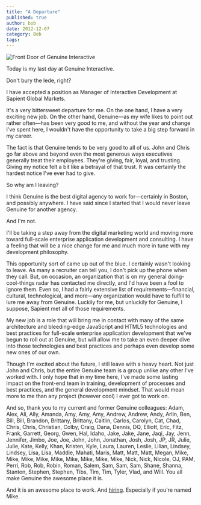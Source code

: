 ```yaml
---
title: "A Departure"
published: true
author: bob
date: 2012-12-07
category: Bob
tags:
---
```


![Front Door of Genuine Interactive](/img/2012-12-a-departure/genuine-636x310.jpg)

Today is my last day at Genuine Interactive.

<span class="more"></span>

Don't bury the lede, right?

I have accepted a position as Manager of Interactive Development at Sapient Global Markets.

It's a very bittersweet departure for me. On the one hand, I have a very exciting new job. On the other hand, Genuine—as my wife likes to point out rather often—has been very good to me, and without the year and change I've spent here, I wouldn't have the opportunity to take a big step forward in my career.

The fact is that Genuine tends to be very good to all of us. John and Chris go far above and beyond even the most generous ways executives generally treat their employees. They're giving, fair, loyal, and trusting. Giving my notice felt a bit like a betrayal of that trust. It was certainly the hardest notice I've ever had to give.

So why am I leaving?

I think Genuine is the best digital agency to work for—certainly in Boston, and possibly anywhere. I have said since I started that I would never leave Genuine for another agency.

And I'm not.

I'll be taking a step away from the digital marketing world and moving more toward full-scale enterprise application development and consulting. I have a feeling that will be a nice change for me and much more in tune with my development philosophy.

This opportunity sort of came up out of the blue. I certainly wasn't looking to leave. As many a recruiter can tell you, I don't pick up the phone when they call. But, on occasion, an organization that is on my general doing-cool-things radar has contacted me directly, and I'd have been a fool to ignore them. Even so, I had a fairly extensive list of requirements—financial, cultural, technological, and more—any organization would have to fulfill to lure me away from Genuine. Luckily for me, but unluckily for Genuine, I suppose, Sapient met all of those requirements.

My new job is a role that will bring me in contact with many of the same architecture and bleeding-edge JavaScript and HTML5 technologies and best practices for full-scale enterprise application development that we've begun to roll out at Genuine, but will allow me to take an even deeper dive into those technologies and best practices and perhaps even develop some new ones of our own.

Though I'm excited about the future, I still leave with a heavy heart. Not just John and Chris, but the entire Genuine team is a group unlike any other I've worked with. I only hope that in my time here, I've made some lasting impact on the front-end team in training, development of processes and best practices, and the general development mindset. That would mean more to me than any project (however cool) I ever got to work on.

And so, thank you to my current and former Genuine colleagues: Adam, Alex, Ali, Ally, Amanda, Amy, Amy, Amy, Andrew, Andrew, Andy, Arlin, Ben, Bill, Bill, Brandon, Brittany, Brittany, Caitlin, Carlos, Carolyn, Cat, Chad, Chris, Chris, Christian, Colby, Craig, Dana, Dennis, DQ, Elliott, Eric, Fitz, Frank, Garrett, Georg, Gwen, Hal, Idaho, Jake, Jake, Jane, Jaqi, Jay, Jenn, Jennifer, Jimbo, Joe, Joe, John, John, Jonathan, Josh, Josh, JP, JR, Julie, Julie, Kate, Kelly, Khan, Kristen, Kyle, Laura, Lauren, Leslie, Lilian, Lindsey, Lindsey, Lisa, Lisa, Maddie, Mahati, Maris, Matt, Matt, Matt, Megan, Mike, Mike, Mike, Mike, Mike, Mike, Mike, Mike, Mike, Nick, Nick, Nicole, OJ, PAM, Perri, Rob, Rob, Robin, Roman, Salem, Sam, Sam, Sam, Shane, Shanna, Stanton, Stephen, Stephen, Tibs, Tim, Tim, Tyler, Vlad, and Will. You all make Genuine the awesome place it is.

And it is an awesome place to work. And [hiring](http://www.genuineinteractive.com/working-here/ "Genuine Interactive Jobs"). Especially if you're named Mike.